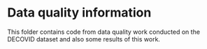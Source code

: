 # Data quality information

This folder contains code from data quality work conducted on the DECOVID dataset and also some results of this work.
